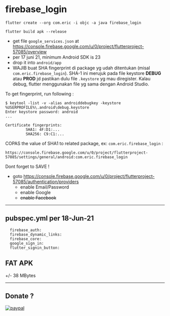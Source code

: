 # firebase_login

 
```
flutter create --org com.eric -i objc -a java firebase_login

flutter build apk --release
```
* get file `google_services.json` at https://console.firebase.google.com/u/0/project/flutterproject-57085/overview
* per 17 juni 21, minimum Android SDK is 23
* drop it into `android/app`
* WAJIB buat SHA fingerprint di package yg udah ditentukan (misal `com.eric.firebase_login`). SHA-1 ini merujuk pada file keystore **DEBUG** atau **PROD** jd pastikan dulu file `.keystore` yg mau diregister.
Kalau debug, flutter menggunakan file yg sama dengan Android Studio.

To get fingerprint, run following :
```
$ keytool -list -v -alias androiddebugkey -keystore %USERPROFILE%\.android\debug.keystore
Enter keystore password: android
...

Certificate fingerprints:
         SHA1: 4F:D1:...
         SHA256: C9:C1:...
```
COPAS the value of SHA1 to related package, ex: `com.eric.firebase_login` :
```
https://console.firebase.google.com/u/0/project/flutterproject-57085/settings/general/android:com.eric.firebase_login
```
Dont forget to SAVE !

* goto https://console.firebase.google.com/u/0/project/flutterproject-57085/authentication/providers
    * enable Email/Password
    * enable Google
    * ~~enable Facebook~~


---
## pubspec.yml per 18-Jun-21
```
  firebase_auth:
  firebase_dynamic_links:
  firebase_core:
  google_sign_in:
  flutter_signin_button:
```

## FAT APK
+/- 38 MBytes

---
## Donate ?

[![paypal](https://www.paypalobjects.com/en_US/i/btn/btn_donateCC_LG.gif)](https://www.paypal.me/ellkana)